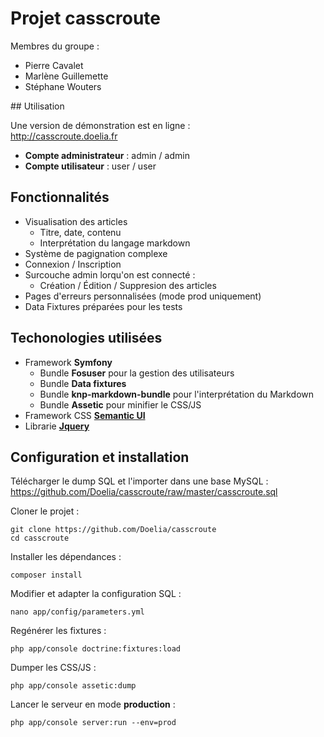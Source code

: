 # Projet casscroute

Membres du groupe :
- Pierre Cavalet
- Marlène Guillemette
- Stéphane Wouters

## Utilisation

Une version de démonstration est en ligne :  
http://casscroute.doelia.fr

- **Compte administrateur** : admin / admin
- **Compte utilisateur** : user / user

## Fonctionnalités

- Visualisation des articles
    - Titre, date, contenu
    - Interprétation du langage markdown
- Système de pagignation complexe
- Connexion / Inscription
- Surcouche admin lorqu'on est connecté :
    - Création / Édition / Suppresion des articles
- Pages d'erreurs personnalisées (mode prod uniquement)
- Data Fixtures préparées pour les tests

## Techonologies utilisées
- Framework **Symfony**
    - Bundle **Fosuser** pour la gestion des utilisateurs
    - Bundle **Data fixtures**
    - Bundle **knp-markdown-bundle** pour l'interprétation du Markdown
    - Bundle **Assetic** pour minifier le CSS/JS
- Framework CSS **[Semantic UI](http://semantic-ui.com/)**
- Librarie **[Jquery](https://jquery.com/)**

## Configuration et installation

Télécharger le dump SQL et l'importer dans une base MySQL :  
https://github.com/Doelia/casscroute/raw/master/casscroute.sql


Cloner le projet :
```
git clone https://github.com/Doelia/casscroute
cd casscroute
```

Installer les dépendances :
```
composer install
```

Modifier et adapter la configuration SQL :
```
nano app/config/parameters.yml
```

Regénérer les fixtures :
```
php app/console doctrine:fixtures:load
```

Dumper les CSS/JS :
```
php app/console assetic:dump
```

Lancer le serveur en mode **production** :
```
php app/console server:run --env=prod
```
